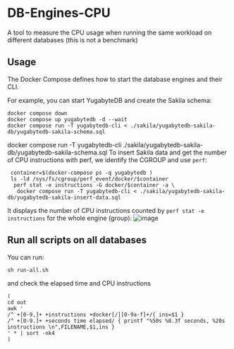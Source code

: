 # DB-Engines-CPU
A tool to measure the CPU usage when running the same workload on different databases (this is not a benchmark)

## Usage

The Docker Compose defines how to start the database engines and their CLI.

For example, you can start YugabyteDB and create the Sakila schema:
```
docker compose down
docker compose up yugabytedb -d --wait
docker compose run -T yugabytedb-cli < ./sakila/yugabytedb-sakila-db/yugabytedb-sakila-schema.sql
```
docker compose run -T yugabytedb-cli ./sakila/yugabytedb-sakila-db/yugabytedb-sakila-schema.sql
To insert Sakila data and get the number of CPU instructions with perf, we identify the CGROUP and use `perf`:
```
 container=$(docker-compose ps -q yugabytedb )
 ls -ld /sys/fs/cgroup/perf_event/docker/$container
  perf stat -e instructions -G docker/$container -a \
   docker compose run -T yugabytedb-cli < ./sakila/yugabytedb-sakila-db/yugabytedb-sakila-insert-data.sql
```
It displays the number of CPU instructions counted by `perf stat -e instructions` for the whole engine (group):
![image](https://github.com/FranckPachot/DB-Engines-CPU/assets/33070466/745f89ae-c5e5-45d2-8718-d09928e574f1)


## Run all scripts on all databases

You can run:
```
sh run-all.sh
```
and check the elapsed time and CPU instructions
```
(
cd out
awk '
/^ +[0-9,]+ +instructions +docker[/][0-9a-f]+/{ ins=$1 }
/^ +[0-9.]+ +seconds time elapsed/ { printf "%50s %8.3f seconds, %20s instructions \n",FILENAME,$1,ins }
' * | sort -nk4
)
```
